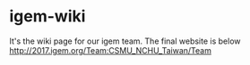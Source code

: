 # igem-wiki
It's the wiki page for our igem team.
The final website is below 
http://2017.igem.org/Team:CSMU_NCHU_Taiwan/Team
